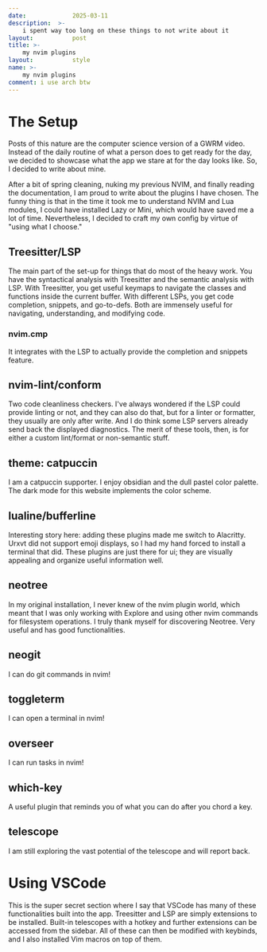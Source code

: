 ```yaml
---
date:             2025-03-11 
description:  >-
    i spent way too long on these things to not write about it
layout:           post
title: >-
    my nvim plugins
layout:           style
name: >-
    my nvim plugins 
comment: i use arch btw
---
```


# The Setup 

Posts of this nature are the computer science version of a GWRM video. Instead of the daily routine of what a person does to get ready for the day, we decided to showcase what the app we stare at for the day looks like. So, I decided to write about mine.

After a bit of spring cleaning, nuking my previous NVIM, and finally reading the documentation, I am proud to write about the plugins I have chosen. The funny thing is that in the time it took me to understand NVIM and Lua modules, I could have installed Lazy or Mini, which would have saved me a lot of time. Nevertheless, I decided to craft my own config by virtue of "using what I choose."

## Treesitter/LSP

The main part of the set-up for things that do most of the heavy work. You have the syntactical analysis with Treesitter and the semantic analysis with LSP. With Treesitter, you get useful keymaps to navigate the classes and functions inside the current buffer. With different LSPs, you get code completion, snippets, and go-to-defs. Both are immensely useful for navigating, understanding, and modifying code.

### nvim.cmp

It integrates with the LSP to actually provide the completion and snippets feature.

## nvim-lint/conform

Two code cleanliness checkers. I've always wondered if the LSP could provide linting or not, and they can also do that, but for a linter or formatter, they usually are only after write. And I do think some LSP servers already send back the displayed diagnostics. The merit of these tools, then, is for either a custom lint/format or non-semantic stuff.

## theme: catpuccin

I am a catpuccin supporter. I enjoy obsidian and the dull pastel color palette. The dark mode for this website implements the color scheme.

## lualine/bufferline

Interesting story here: adding these plugins made me switch to Alacritty. Urxvt did not support emoji displays, so I had my hand forced to install a terminal that did. These plugins are just there for ui; they are visually appealing and organize useful information well.

## neotree

In my original installation, I never knew of the nvim plugin world, which meant that I was only working with Explore and using other nvim commands for filesystem operations. I truly thank myself for discovering Neotree. Very useful and has good functionalities.

## neogit

I can do git commands in nvim!

## toggleterm

I can open a terminal in nvim!

## overseer

I can run tasks in nvim!

## which-key

A useful plugin that reminds you of what you can do after you chord a key.

## telescope

I am still exploring the vast potential of the telescope and will report back.

# Using VSCode

This is the super secret section where I say that VSCode has many of these functionalities built into the app. Treesitter and LSP are simply extensions to be installed. Built-in telescopes with a hotkey and further extensions can be accessed from the sidebar. All of these can then be modified with keybinds, and I also installed Vim macros on top of them. 
